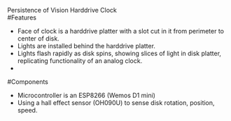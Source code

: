 Persistence of Vision Harddrive Clock  
#Features  
- Face of clock is a harddrive platter with a slot cut in it from perimeter to center of disk.  
- Lights are installed behind the harddrive platter.  
- Lights flash rapidly as disk spins, showing slices of light in disk platter, replicating functionality of an analog clock.  
- 

#Components  
- Microcontroller is an ESP8266 (Wemos D1 mini)  
- Using a hall effect sensor (OH090U) to sense disk rotation, position, speed.  
